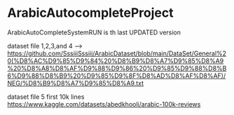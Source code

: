 # ArabicAutocompleteProject
 ArabicAutoCompleteSystemRUN is th last UPDATED version


dataset file 1,2,3,and 4 --> https://github.com/SssiiiSssiii/ArabicDataset/blob/main/DataSet/General%20(%D8%AC%D9%85%D9%84%20%D8%B9%D8%A7%D9%85%D8%A9%20%D8%A8%D8%AF%D9%88%D9%86%20%D9%85%D9%88%D8%B6%D9%88%D8%B9%20%D9%85%D9%8F%D8%AD%D8%AF%D8%AF)/NEG/%D8%B9%D8%A7%D9%85%D8%A9.txt

dataset file 5 first 10k lines https://www.kaggle.com/datasets/abedkhooli/arabic-100k-reviews

